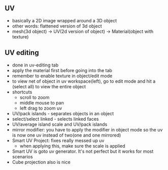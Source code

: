 ## UV
- basically a 2D image wrapped around a 3D object
- other words: flattened version of 3d object
- mesh(3d object) -> UV(2d version of object) -> Material(object with texture)

## UV editing
- done in uv-editing tab
- apply the material first before going into the tab
- remember to enable texture in object/edit mode
- to view net of object in uv workspace(left), go to edit mode and hit a (select all) to view the entire object
- shortcuts
  - scroll to zoom
  - middle mouse to pan
  - left drag to zoom uv
- UV/pack islands - separates objects in an object
- select/select linked - selects linked faces
- UV/average island scale and UV/pack islands
- mirror modifier: you have to apply the modifier in object mode so the uv is now one uv instead of two(one and one mirrored)
- Smart UV Project: fixes really messed up uv
  - when applying this, make sure the scale is applied 
- Smart UV is goto uv generator. It's not perfect but it works for most scenarios
- Cube projection also is nice
